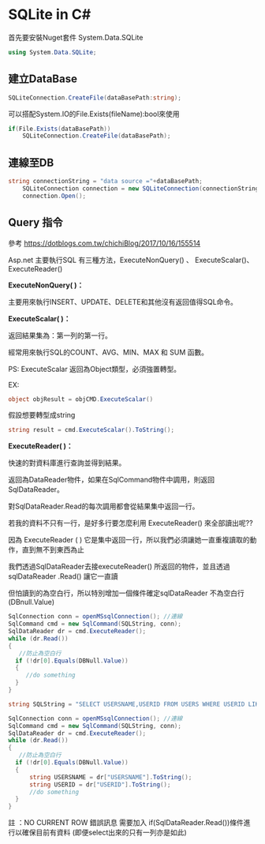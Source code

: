 # SQLite in C#

首先要安裝Nuget套件 System.Data.SQLite 

```C#
using System.Data.SQLite;
```

## 建立DataBase

```C#
SQLiteConnection.CreateFile(dataBasePath:string);
```

可以搭配System.IO的File.Exists(fileName):bool來使用

```C#
if(File.Exists(dataBasePath))
    SQLiteConnection.CreateFile(dataBasePath);
```

## 連線至DB

```C#
string connectionString = "data source ="+dataBasePath;
	SQLiteConnection connection = new SQLiteConnection(connectionString);
	connection.Open();
```

## Query 指令 

參考 https://dotblogs.com.tw/chichiBlog/2017/10/16/155514

Asp.net 主要執行SQL 有三種方法，ExecuteNonQuery() 、 ExecuteScalar()、ExecuteReader()

**ExecuteNonQuery( )：**

主要用來執行INSERT、UPDATE、DELETE和其他沒有返回值得SQL命令。

**ExecuteScalar( )：**

返回結果集為：第一列的第一行。

經常用來執行SQL的COUNT、AVG、MIN、MAX 和 SUM 函數。

PS: ExecuteScalar 返回為Object類型，必須強置轉型。

EX:

```C#
object objResult = objCMD.ExecuteScalar()
```

假設想要轉型成string 

```C#
string result = cmd.ExecuteScalar().ToString();
```

**ExecuteReader( )：**

快速的對資料庫進行查詢並得到結果。

返回為DataReader物件，如果在SqlCommand物件中調用，則返回SqlDataReader。

對SqlDataReader.Read的每次調用都會從結果集中返回一行。


若我的資料不只有一行，是好多行要怎麼利用 ExecuteReader() 來全部讀出呢??

因為 ExecuteReader ( ) 它是集中返回一行，所以我們必須讓她一直重複讀取的動作，直到無不到東西為止

我們透過SqlDataReader去接executeReader() 所返回的物件，並且透過sqlDataReader .Read() 讓它一直讀

但怕讀到的為空白行，所以特別增加一個條件確定sqlDataReader  不為空白行(DBnull.Value) 

```C#
SqlConnection conn = openMSsqlConnection(); //連線
SqlCommand cmd = new SqlCommand(SQLString, conn);
SqlDataReader dr = cmd.ExecuteReader();
while (dr.Read())
{
   //防止為空白行
  if (!dr[0].Equals(DBNull.Value))
  {
     //do something               
  }
}
```

```C#
string SQLString = "SELECT USERSNAME,USERID FROM USERS WHERE USERID LIKE '06%'";

SqlConnection conn = openMSsqlConnection(); //連線
SqlCommand cmd = new SqlCommand(SQLString, conn);
SqlDataReader dr = cmd.ExecuteReader();
while (dr.Read())
{
   //防止為空白行
  if (!dr[0].Equals(DBNull.Value))
  {
      string USERSNAME = dr["USERSNAME"].ToString();
      string USERID = dr["USERID"].ToString();
      //do something  
  }
}
```



註 ：NO CURRENT ROW 錯誤訊息 需要加入 if(SqlDataReader.Read())條件進行以確保目前有資料 (即便select出來的只有一列亦是如此)